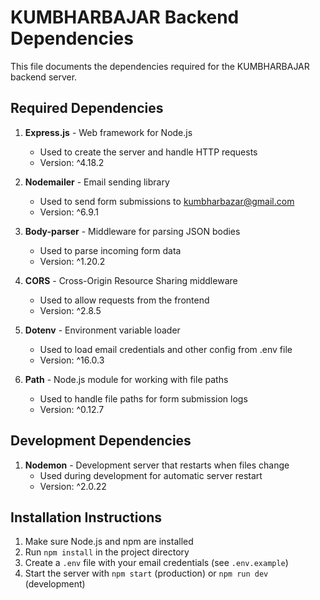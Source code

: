 # KUMBHARBAJAR Backend Dependencies

This file documents the dependencies required for the KUMBHARBAJAR backend server.

## Required Dependencies

1. **Express.js** - Web framework for Node.js
   - Used to create the server and handle HTTP requests
   - Version: ^4.18.2

2. **Nodemailer** - Email sending library
   - Used to send form submissions to kumbharbazar@gmail.com
   - Version: ^6.9.1

3. **Body-parser** - Middleware for parsing JSON bodies
   - Used to parse incoming form data
   - Version: ^1.20.2

4. **CORS** - Cross-Origin Resource Sharing middleware
   - Used to allow requests from the frontend
   - Version: ^2.8.5

5. **Dotenv** - Environment variable loader
   - Used to load email credentials and other config from .env file
   - Version: ^16.0.3

6. **Path** - Node.js module for working with file paths
   - Used to handle file paths for form submission logs
   - Version: ^0.12.7

## Development Dependencies

1. **Nodemon** - Development server that restarts when files change
   - Used during development for automatic server restart
   - Version: ^2.0.22

## Installation Instructions

1. Make sure Node.js and npm are installed
2. Run `npm install` in the project directory
3. Create a `.env` file with your email credentials (see `.env.example`)
4. Start the server with `npm start` (production) or `npm run dev` (development)